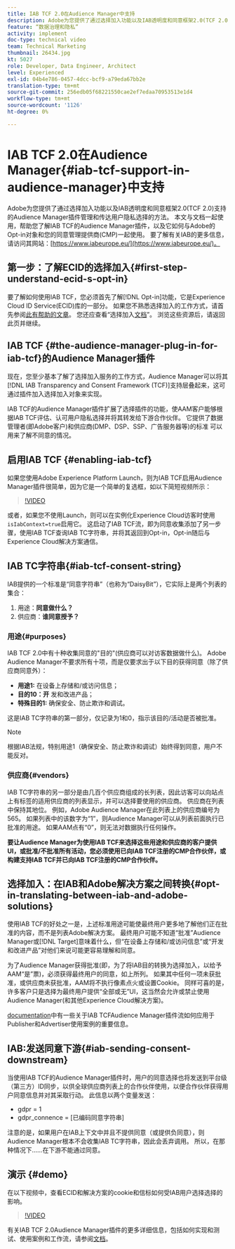 ```yaml
---
title: IAB TCF 2.0在Audience Manager中支持
description: Adobe为您提供了通过选择加入功能以及IAB透明度和同意框架2.0(TCF 2.0)支持的Audience Manager插件管理和传达用户隐私选择的方法。 本文与文档一起使用，帮助您了解IAB TCF的Audience Manager插件，以及它如何与Adobe的Opt-in对象和您的同意管理提供商(CMP)一起使用。
feature: “数据治理和隐私”
activity: implement
doc-type: technical video
team: Technical Marketing
thumbnail: 26434.jpg
kt: 5027
role: Developer, Data Engineer, Architect
level: Experienced
exl-id: 04b4e786-0457-4dcc-bcf9-a79eda67bb2e
translation-type: tm+mt
source-git-commit: 256edb05f68221550cae2ef7edaa70953513e1d4
workflow-type: tm+mt
source-wordcount: '1126'
ht-degree: 0%

---
```


# IAB TCF 2.0在Audience Manager{#iab-tcf-support-in-audience-manager}中支持

Adobe为您提供了通过选择加入功能以及IAB透明度和同意框架2.0(TCF 2.0)支持的Audience Manager插件管理和传达用户隐私选择的方法。 本文与文档一起使用，帮助您了解IAB TCF的Audience Manager插件，以及它如何与Adobe的Opt-in对象和您的同意管理提供商(CMP)一起使用。 要了解有关IAB的更多信息，请访问其网站：[https://www.iabeurope.eu/](https://www.iabeurope.eu/)。

## 第一步：了解ECID的选择加入{#first-step-understand-ecid-s-opt-in}

要了解如何使用IAB TCF，您必须首先了解[!DNL Opt-in]功能，它是Experience Cloud ID Service(ECID)库的一部分。 如果您不熟悉选择加入的工作方式，请首先参阅[此有帮助的文章](https://docs.adobe.com/content/help/en/core-services-learn/tutorials/id-service/use-opt-in-to-control-experience-cloud-activities-based-on-user-consent.html)。 您还应查看“选择加入[文档](https://docs.adobe.com/content/help/zh-Hans/id-service/using/implementation/opt-in-service/optin-overview.html)”。 浏览这些资源后，请返回此页并继续。

## IAB TCF {#the-audience-manager-plug-in-for-iab-tcf}的Audience Manager插件

现在，您至少基本了解了选择加入服务的工作方式，Audience Manager可以将其[!DNL IAB Transparency and Consent Framework (TCF)]支持层叠起来，这可通过插件加入选择加入对象来实现。

IAB TCF的Audience Manager插件扩展了选择插件的功能，使AAM客户能够根据IAB TCF评估、认可用户隐私选择并将其转发给下游合作伙伴。 它提供了数据管理者(即Adobe客户)和供应商(DMP、DSP、SSP、广告服务器等)的标准 可以用来了解不同意的情况。

## 启用IAB TCF {#enabling-iab-tcf}

如果您使用Adobe Experience Platform Launch，则为IAB TCF启用Audience Manager插件很简单，因为它是一个简单的复选框，如以下简短视频所示：

>[!VIDEO](https://video.tv.adobe.com/v/26433/?quality=12)

或者，如果您不使用Launch，则可以在实例化Experience Cloud访客时使用`isIabContext=true`启用它。 这启动了IAB TCF流，即为同意收集添加了另一步骤，使用IAB TCF查询IAB TC字符串，并将其返回到Opt-in，Opt-in随后与Experience Cloud解决方案通信。

## IAB TC字符串{#iab-tcf-consent-string}

IAB提供的一个标准是“同意字符串”（也称为“DaisyBit”），它实际上是两个列表的集合：

1. 用途：**同意做什么？**
1. 供应商：**谁同意授予？**

### 用途{#purposes}

IAB TCF 2.0中有十种收集同意的&quot;目的&quot;(供应商可以对访客数据做什么)。 Adobe Audience Manager不要求所有十项，而是仅要求出于以下目的获得同意（除了供应商同意外）：

* **用途1:** 在设备上存储和/或访问信息；
* **目的10：开** 发和改进产品；
* **特殊目的1:** 确保安全、防止欺诈和调试。

这是IAB TC字符串的第一部分，仅记录为1和0，指示该目的/活动是否被批准。

>[!NOTE]
>
>根据IAB法规，特别用途1（确保安全、防止欺诈和调试）始终得到同意，用户不能反对。

### 供应商{#vendors}

IAB TC字符串的另一部分是由几百个供应商组成的长列表，因此访客可以向站点上有标签的适用供应商的列表显示，并可以选择要使用的供应商。 供应商在列表中保持其地位。 例如，Adobe Audience Manager在此列表上的供应商编号为565。 如果列表中的该数字为“1”，则Audience Manager可以从列表前面执行已批准的用途。 如果AAM点有“0”，则无法对数据执行任何操作。

**要让Audience Manager为使用IAB TCF来选择这些用途和供应商的客户提供UI，或批准/不批准所有活动，您必须使用已向IAB TCF注册的CMP合作伙伴，或构建支持IAB TCF并已向IAB TCF注册的CMP合作伙伴。**

## 选择加入：在IAB和Adobe解决方案之间转换{#opt-in-translating-between-iab-and-adobe-solutions}

使用IAB TCF的好处之一是，上述标准用途可能使最终用户更多地了解他们正在批准的内容，而不是列表Adobe解决方案。 最终用户可能不知道“批准”Audience Manager或[!DNL Target]意味着什么，但“在设备上存储和/或访问信息”或“开发和改进产品”对他们来说可能更容易理解和同意。

为了Audience Manager获得批准(即，为了将IAB目的转换为选择加入，以给予AAM“是”票)，必须获得最终用户的同意，如上所列。 如果其中任何一项未获批准，或供应商未获批准，AAM将不执行像素点火或设置Cookie。 同样可喜的是，许多客户只是选择为最终用户提供“全部或无”UI，这当然会允许或禁止使用Audience Manager(和其他Experience Cloud解决方案)。

[documentation](https://marketing.adobe.com/resources/help/en_US/aam/aam-iab-plugin.html)中有一些关于IAB TCFAudience Manager插件流如何应用于Publisher和Advertiser使用案例的重要信息。

## IAB:发送同意下游{#iab-sending-consent-downstream}

当使用IAB TCF的Audience Manager插件时，用户的同意选择也将发送到平台级（第三方）ID同步，以供全球供应商列表上的合作伙伴使用，以便合作伙伴获得用户同意信息并对其采取行动。 此信息以两个变量发送：

* gdpr = 1
* gdpr_connence = [已编码同意字符串]

注意的是，如果用户在IAB上下文中并且不提供同意（或提供负同意），则Audience Manager根本不会收集IAB TC字符串，因此会丢弃调用。 所以，在那种情况下……在下游不能通过同意。

## 演示 {#demo}

在以下视频中，查看ECID和解决方案的cookie和信标如何受IAB用户选择选择的影响。

>[!VIDEO](https://video.tv.adobe.com/v/26434/?quality=12)

有关IAB TCF 2.0Audience Manager插件的更多详细信息，包括如何实现和测试、使用案例和工作流，请参阅[文档](https://docs.adobe.com/content/help/en/audience-manager/user-guide/overview/data-privacy/consent-management/aam-iab-plugin.html)。
